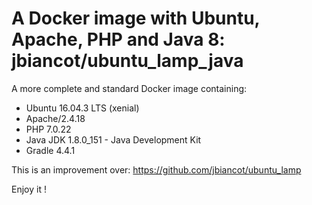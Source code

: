 # A Docker image with Ubuntu, Apache, PHP and Java 8: jbiancot/ubuntu_lamp_java

A more complete and standard Docker image containing:

* Ubuntu 16.04.3 LTS (xenial)
* Apache/2.4.18
* PHP 7.0.22
* Java JDK 1.8.0_151 - Java Development Kit
* Gradle 4.4.1

This is an improvement over: https://github.com/jbiancot/ubuntu_lamp

Enjoy it !
